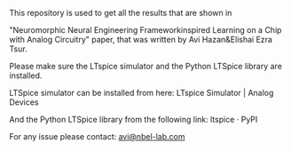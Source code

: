 This repository is used to get all the results that are shown in 

"Neuromorphic Neural Engineering Frameworkinspired Learning on a Chip with Analog Circuitry" paper, that was written by Avi Hazan&Elishai Ezra Tsur.

Please make sure the LTspice simulator and the Python LTSpice library are installed.

LTSpice simulator can be installed from here:
LTspice Simulator | Analog Devices

And the Python LTSpice library from the following link:
ltspice · PyPI

For any issue please contact:
avi@nbel-lab.com